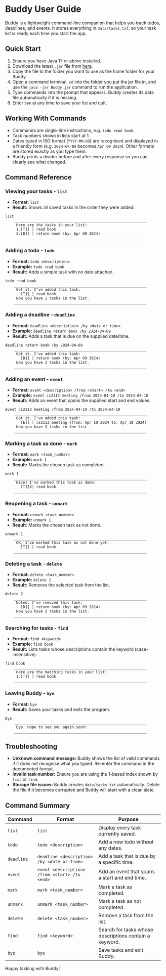 # Buddy User Guide

Buddy is a lightweight command-line companion that helps you track todos, deadlines, and events. It stores everything in `data/tasks.txt`, so your task list is ready each time you start the app.

## Quick Start

1. Ensure you have Java 17 or above installed.
2. Download the latest `.jar` file from [here](https://github.com/zeeeing/ip/releases/latest).
3. Copy the file to the folder you want to use as the home folder for your Buddy.
4. Open a command terminal, `cd` into the folder you put the jar file in, and use the `java -jar Buddy.jar` command to run the application.
5. Type commands into the prompt that appears. Buddy creates its data file automatically if it is missing.
6. Enter `bye` at any time to save your list and quit.

## Working With Commands

- Commands are single-line instructions, e.g. `todo read book`.
- Task numbers shown in lists start at 1.
- Dates typed in ISO format (`YYYY-MM-DD`) are recognised and displayed in a friendly form (e.g. `2024-04-09` becomes `Apr 09 2024`). Other formats are stored exactly as you type them.
- Buddy prints a divider before and after every response so you can clearly see what changed.

## Command Reference

### Viewing your tasks - `list`

- **Format:** `list`
- **Result:** Shows all saved tasks in the order they were added.

```
list
    ____________________________________________________________
     Here are the tasks in your list:
     1.[T][ ] read book
     2.[D][ ] return book (by: Apr 09 2024)
    ____________________________________________________________
```

### Adding a todo - `todo`

- **Format:** `todo <description>`
- **Example:** `todo read book`
- **Result:** Adds a simple task with no date attached.

```
todo read book
    ____________________________________________________________
     Got it. I've added this task:
       [T][ ] read book
     Now you have 1 tasks in the list.
    ____________________________________________________________
```

### Adding a deadline - `deadline`

- **Format:** `deadline <description> /by <date or time>`
- **Example:** `deadline return book /by 2024-04-09`
- **Result:** Adds a task that is due on the supplied date/time.

```
deadline return book /by 2024-04-09
    ____________________________________________________________
     Got it. I've added this task:
       [D][ ] return book (by: Apr 09 2024)
     Now you have 2 tasks in the list.
    ____________________________________________________________
```

### Adding an event - `event`

- **Format:** `event <description> /from <start> /to <end>`
- **Example:** `event cs2113 meeting /from 2024-04-10 /to 2024-04-10`
- **Result:** Adds an event that spans the supplied start and end values.

```
event cs2113 meeting /from 2024-04-10 /to 2024-04-10
    ____________________________________________________________
     Got it. I've added this task:
       [E][ ] cs2113 meeting (from: Apr 10 2024 to: Apr 10 2024)
     Now you have 3 tasks in the list.
    ____________________________________________________________
```

### Marking a task as done - `mark`

- **Format:** `mark <task_number>`
- **Example:** `mark 1`
- **Result:** Marks the chosen task as completed.

```
mark 1
    ____________________________________________________________
     Nice! I've marked this task as done:
       [T][X] read book
    ____________________________________________________________
```

### Reopening a task - `unmark`

- **Format:** `unmark <task_number>`
- **Example:** `unmark 1`
- **Result:** Marks the chosen task as not done.

```
unmark 1
    ____________________________________________________________
     OK, I've marked this task as not done yet:
       [T][ ] read book
    ____________________________________________________________
```

### Deleting a task - `delete`

- **Format:** `delete <task_number>`
- **Example:** `delete 2`
- **Result:** Removes the selected task from the list.

```
delete 2
    ____________________________________________________________
     Noted. I've removed this task:
       [D][ ] return book (by: Apr 09 2024)
     Now you have 2 tasks in the list.
    ____________________________________________________________
```

### Searching for tasks - `find`

- **Format:** `find <keyword>`
- **Example:** `find book`
- **Result:** Lists tasks whose descriptions contain the keyword (case-insensitive).

```
find book
    ____________________________________________________________
     Here are the matching tasks in your list:
     1.[T][ ] read book
    ____________________________________________________________
```

### Leaving Buddy - `bye`

- **Format:** `bye`
- **Result:** Saves your tasks and exits the program.

```
bye
    ____________________________________________________________
     Bye. Hope to see you again soon!
    ____________________________________________________________
```

## Troubleshooting

- **Unknown command message:** Buddy shows the list of valid commands if it does not recognise what you typed. Re-enter the command in the documented format.
- **Invalid task number:** Ensure you are using the 1-based index shown by `list` or `find`.
- **Storage file issues:** Buddy creates `data/tasks.txt` automatically. Delete the file if it becomes corrupted and Buddy will start with a clean slate.

## Command Summary

| Command    | Format                                        | Purpose                                                |
| ---------- | --------------------------------------------- | ------------------------------------------------------ |
| `list`     | `list`                                        | Display every task currently saved.                    |
| `todo`     | `todo <description>`                          | Add a new todo without any dates.                      |
| `deadline` | `deadline <description> /by <date or time>`   | Add a task that is due by a specific time.             |
| `event`    | `event <description> /from <start> /to <end>` | Add an event that spans a start and end time.          |
| `mark`     | `mark <task_number>`                          | Mark a task as completed.                              |
| `unmark`   | `unmark <task_number>`                        | Mark a task as not completed.                          |
| `delete`   | `delete <task_number>`                        | Remove a task from the list.                           |
| `find`     | `find <keyword>`                              | Search for tasks whose descriptions contain a keyword. |
| `bye`      | `bye`                                         | Save tasks and exit Buddy.                             |

Happy tasking with Buddy!
